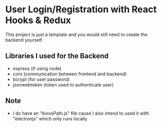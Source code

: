 # User Login/Registration with React Hooks & Redux

This project is just a template and you would still need to create the backend yourself.

## Libraries I used for the Backend

- express (if using node)
- cors (communication between frontend and backend)
- bcrypt (for user password)
- jsonwebtoken (token used to authenticate user)

## Note

- I do have an "AxiosPath.js" file cause I also intend to used it with "electronjs" which only runs locally
